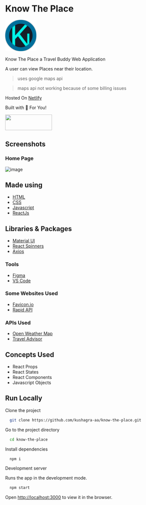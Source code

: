 # Know The Place

  <img src="./src/assets/logo.png" width="100px" height="100px">

Know The Place a Travel Buddy Web Application

A user can view Places near their location.
> uses google maps api

> maps api not working because of some billing issues

Hosted On <u> Netlify </u>

Built with 🤍 For You!

<a target="_blank" href="https://know-the-place.netlify.app/">
  <img src="https://user-images.githubusercontent.com/68841296/146169520-a70cab10-2ac3-46e6-90e2-739fa59f8cc4.png"/ width="150px" height="50px">
</a>

## Screenshots

### Home Page

![image](https://user-images.githubusercontent.com/68841296/146168785-d5fe48fd-b4c0-4f0d-a6a1-bd6d144594d0.png)

## Made using

- [HTML](https://www.w3schools.com/html/)
- [CSS](https://www.w3schools.com/css/default.asp)
- [Javascript](https://www.w3schools.com/js/default.asp)
- [ReactJs](https://reactjs.org/)

## Libraries & Packages

- [Material UI](https://mui.com/)
- [React Spinners](https://www.npmjs.com/package/react-spinners)
- [Axios](https://www.npmjs.com/package/axios)

### Tools

- [Figma](https://www.figma.com/)
- [VS Code](https://code.visualstudio.com/)

### Some Websites Used

- [Favicon.io](https://favicon.io/)
- [Rapid API](https://rapidapi.com/)

### APIs Used

- [Open Weather Map](https://rapidapi.com/community/api/open-weather-map/)
- [Travel Advisor](https://rapidapi.com/apidojo/api/travel-advisor/)

## Concepts Used

- React Props
- React States
- React Components
- Javascript Objects

## Run Locally

Clone the project

```bash
  git clone https://github.com/kushagra-aa/know-the-place.git
```

Go to the project directory

```bash
  cd know-the-place 
```

Install dependencies

```bash
  npm i
```

Development server

Runs the app in the development mode.

```bash
  npm start
```

Open [http://localhost:3000](http://localhost:3000) to view it in the browser.
